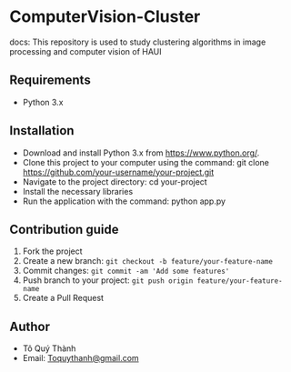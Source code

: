 # ComputerVision-Cluster

docs: This repository is used to study clustering algorithms in image processing and computer vision of HAUI

## Requirements

- Python 3.x

## Installation

- Download and install Python 3.x from https://www.python.org/.
- Clone this project to your computer using the command: git clone https://github.com/your-username/your-project.git
- Navigate to the project directory: cd your-project
- Install the necessary libraries
- Run the application with the command: python app.py

## Contribution guide

1. Fork the project
2. Create a new branch: `git checkout -b feature/your-feature-name`
3. Commit changes: `git commit -am 'Add some features'`
4. Push branch to your project: `git push origin feature/your-feature-name`
5. Create a Pull Request

## Author

- Tô Quý Thành
- Email: Toquythanh@gmail.com